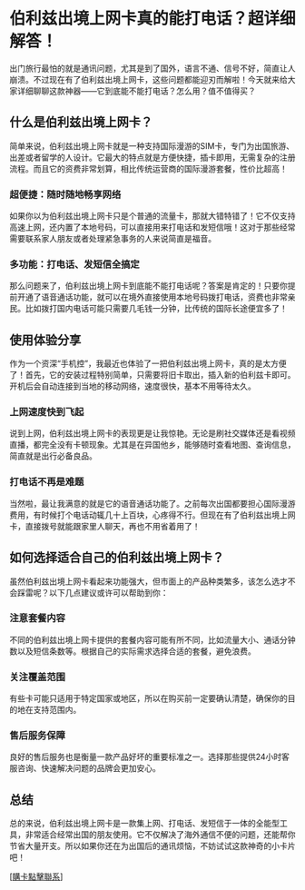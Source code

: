 # 伯利兹出境上网卡真的能打电话？超详细解答！

出门旅行最怕的就是通讯问题，尤其是到了国外，语言不通、信号不好，简直让人崩溃。不过现在有了伯利兹出境上网卡，这些问题都能迎刃而解啦！今天就来给大家详细聊聊这款神器——它到底能不能打电话？怎么用？值不值得买？

## 什么是伯利兹出境上网卡？

简单来说，伯利兹出境上网卡就是一种支持国际漫游的SIM卡，专门为出国旅游、出差或者留学的人设计。它最大的特点就是方便快捷，插卡即用，无需复杂的注册流程。而且它的资费非常划算，相比传统运营商的国际漫游套餐，性价比超高！

### 超便捷：随时随地畅享网络

如果你以为伯利兹出境上网卡只是个普通的流量卡，那就大错特错了！它不仅支持高速上网，还内置了本地号码，可以直接用来打电话和发短信哦！这对于那些经常需要联系家人朋友或者处理紧急事务的人来说简直是福音。

### 多功能：打电话、发短信全搞定

那么问题来了，伯利兹出境上网卡到底能不能打电话呢？答案是肯定的！只要你提前开通了语音通话功能，就可以在境外直接使用本地号码拨打电话，资费也非常亲民。比如拨打国内电话可能只需要几毛钱一分钟，比传统的国际长途便宜多了！

## 使用体验分享

作为一个资深“手机控”，我最近也体验了一把伯利兹出境上网卡，真的是太方便了！首先，它的安装过程特别简单，只需要将旧卡取出，插入新的伯利兹卡即可。开机后会自动连接到当地的移动网络，速度很快，基本不用等待太久。

### 上网速度快到飞起

说到上网，伯利兹出境上网卡的表现更是让我惊艳。无论是刷社交媒体还是看视频直播，都完全没有卡顿现象。尤其是在异国他乡，能够随时查看地图、查询信息，简直就是出行必备良品。

### 打电话不再是难题

当然啦，最让我满意的就是它的语音通话功能了。之前每次出国都要担心国际漫游费用，有时候打个电话动辄几十上百块，心疼得不行。但现在有了伯利兹出境上网卡，直接拨号就能跟家里人聊天，再也不用省着用了！

## 如何选择适合自己的伯利兹出境上网卡？

虽然伯利兹出境上网卡看起来功能强大，但市面上的产品种类繁多，该怎么选才不会踩雷呢？以下几点建议或许可以帮助到你：

### 注意套餐内容

不同的伯利兹出境上网卡提供的套餐内容可能有所不同，比如流量大小、通话分钟数以及短信条数等。根据自己的实际需求选择合适的套餐，避免浪费。

### 关注覆盖范围

有些卡可能只适用于特定国家或地区，所以在购买前一定要确认清楚，确保你的目的地在支持范围内。

### 售后服务保障

良好的售后服务也是衡量一款产品好坏的重要标准之一。选择那些提供24小时客服咨询、快速解决问题的品牌会更加安心。

## 总结

总的来说，伯利兹出境上网卡是一款集上网、打电话、发短信于一体的全能型工具，非常适合经常出国的朋友使用。它不仅解决了海外通信不便的问题，还能帮你节省大量开支。所以如果你还在为出国后的通讯烦恼，不妨试试这款神奇的小卡片吧！

[[購卡點擊聯系](https://t.me/s/esim1088)]